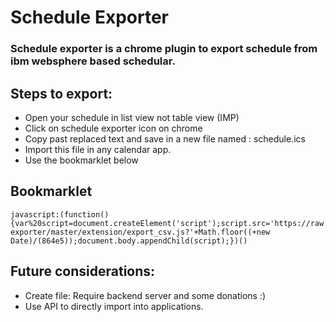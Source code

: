 # Schedule Exporter

### Schedule exporter is a chrome plugin to export schedule from ibm websphere based schedular.

## Steps to export:

* Open your schedule in list view not table view (IMP)
* Click on schedule exporter icon on chrome
* Copy past replaced text and save in a new file named : schedule.ics
* Import this file in any calendar app.
* Use the bookmarklet below

## Bookmarklet

    javascript:(function(){var%20script=document.createElement('script');script.src='https://raw.github.com/yagnik/schedule-exporter/master/extension/export_csv.js?'+Math.floor((+new Date)/(864e5));document.body.appendChild(script);})()

## Future considerations:
* Create file: Require backend server and some donations :)
* Use API to directly import into applications.
